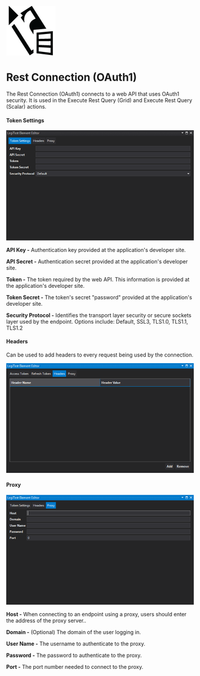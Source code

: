﻿![](images/ExecuteRestGridIcon.png)

# Rest Connection (OAuth1)



The Rest Connection (OAuth1) connects to a web API that uses OAuth1 security. It is used in the Execute Rest Query (Grid) and Execute Rest Query (Scalar) actions.



#### Token Settings

![](images/RestOauth1TokenSettings.png)





**API Key -** Authentication key provided at the application's developer site.



**API Secret -** Authentication secret provided at the application's developer site.



**Token -** The token required by the web API. This information is provided at the application's developer site.



**Token Secret -** The token's secret "password" provided at the application's developer site.



**Security Protocol -** Identifies the transport layer security or secure sockets layer used by the endpoint. Options include: Default, SSL3, TLS1.0, TLS1.1, TLS1.2



#### Headers

Can be used to add headers to every request being used by the connection.

![](images/RestOauth2Headers.png)





#### Proxy

![](images/RestOauth1Proxy.png)





**Host -** When connecting to an endpoint using a proxy, users should enter the address of the proxy server..



**Domain -** (Optional) The domain of the user logging in.



**User Name -** The username to authenticate to the proxy.



**Password -** The password to authenticate to the proxy.



**Port -** The port number needed to connect to the proxy.
